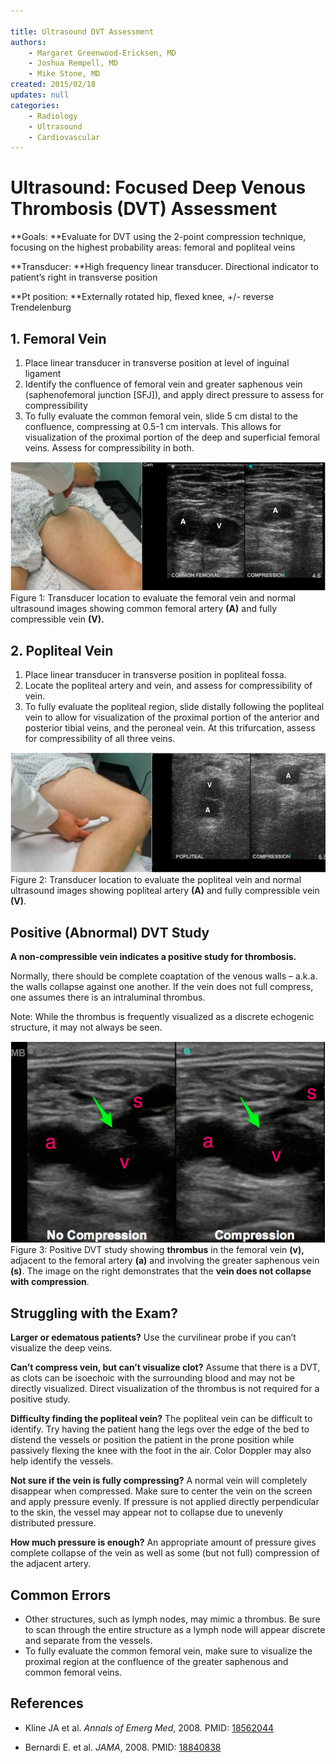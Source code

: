 ```yaml
---

title: Ultrasound DVT Assessment
authors:
    - Margaret Greenwood-Ericksen, MD
    - Joshua Rempell, MD
    - Mike Stone, MD
created: 2015/02/18
updates: null
categories:
    - Radiology
    - Ultrasound
    - Cardiovascular
---
```


# Ultrasound: Focused Deep Venous Thrombosis (DVT) Assessment

**Goals: **Evaluate for DVT using the 2-point compression technique, focusing on the highest probability areas: femoral and popliteal veins

**Transducer: **High frequency linear transducer. Directional indicator to patient’s right in transverse position

**Pt position: **Externally rotated hip, flexed knee, +/- reverse Trendelenburg

## 1. Femoral Vein

1.  Place linear transducer in transverse position at level of inguinal ligament
2.  Identify the confluence of femoral vein and greater saphenous vein (saphenofemoral junction \[SFJ]), and apply direct pressure to assess for compressibility
3.  To fully evaluate the common femoral vein, slide 5 cm distal to the confluence, compressing at 0.5-1 cm intervals. This allows for visualization of the proximal portion of the deep and superficial femoral veins. Assess for compressibility in both.

![](image-1.png)Figure 1: Transducer location to evaluate the femoral vein and normal ultrasound images showing common femoral artery **(A)** and fully compressible vein **(V).**

## 2. Popliteal Vein

1.  Place linear transducer in transverse position in popliteal fossa.
2.  Locate the popliteal artery and vein, and assess for compressibility of vein.
3.  To fully evaluate the popliteal region, slide distally following the popliteal vein to allow for visualization of the proximal portion of the anterior and posterior tibial veins, and the peroneal vein. At this trifurcation, assess for compressibility of all three veins.

![](image-2.png)
Figure 2: Transducer location to evaluate the popliteal vein and normal ultrasound images showing popliteal artery **(A)** and fully compressible vein **(V)**.

## Positive (Abnormal) DVT Study

**A non-compressible vein indicates a positive study for thrombosis.**

Normally, there should be complete coaptation of the venous walls – a.k.a. the walls collapse against one another. If the vein does not full compress, one assumes there is an intraluminal thrombus.

Note: While the thrombus is frequently visualized as a discrete echogenic structure, it may not always be seen.

![](image-3.png)
Figure 3: Positive DVT study showing **thrombus** in the femoral vein **(v),** adjacent to the femoral artery **(a)** and involving the greater saphenous vein **(s)**. The image on the right demonstrates that the **vein does not collapse with compression**.

## Struggling with the Exam?

**Larger or edematous patients?** Use the curvilinear probe if you can’t visualize the deep veins.

**Can’t compress vein, but can’t visualize clot?** Assume that there is a DVT, as clots can be isoechoic with the surrounding blood and may not be directly visualized. Direct visualization of the thrombus is not required for a positive study.

**Difficulty finding the popliteal vein?** The popliteal vein can be difficult to identify. Try having the patient hang the legs over the edge of the bed to distend the vessels or position the patient in the prone position while passively flexing the knee with the foot in the air. Color Doppler may also help identify the vessels.

**Not sure if the vein is fully compressing?** A normal vein will completely disappear when compressed. Make sure to center the vein on the screen and apply pressure evenly. If pressure is not applied directly perpendicular to the skin, the vessel may appear not to collapse due to unevenly distributed pressure.

**How much pressure is enough?** An appropriate amount of pressure gives complete collapse of the vein as well as some (but not full) compression of the adjacent artery.

## Common Errors

-   Other structures, such as lymph nodes, may mimic a thrombus. Be sure to scan through the entire structure as a lymph node will appear discrete and separate from the vessels.
-   To fully evaluate the common femoral vein, make sure to visualize the proximal region at the confluence of the greater saphenous and common femoral veins.

## References

-   Kline JA et al. _Annals of Emerg Med_, 2008. PMID: [18562044](www.ncbi.nlm.nih.gov/pubmed/18562044)

-   Bernardi E. et al. _JAMA_, 2008. PMID: [18840838](www.ncbi.nlm.nih.gov/pubmed/18840838)
